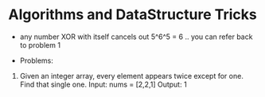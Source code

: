 # Algorithms and DataStructure Tricks

- any number XOR with itself cancels out 5^6^5 = 6 .. you can refer back to problem 1








- Problems:
1. Given an integer array, every element appears twice except for one. Find that single one.
Input: nums = [2,2,1]
Output: 1